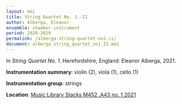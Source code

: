```yaml
---
layout: mei
title: String Quartet No. 1--II
author: Alberga, Eleanor
ensemble: chamber-instrument
period: 2020-2029
permalink: /alberga-string-quartet-no1-ii/
document: alberga_string_quartet_no1_II.mei
---
```


In *String Quartet No. 1.* Herefordshire, England: Eleanor Alberga, 2021.

**Instrumentation summary**: violin (2), viola (1), cello (1)

**Instrumentation group**: strings

**Location**: <a href="https://tufts.primo.exlibrisgroup.com/permalink/01TUN_INST/1kc9gia/alma991018616969403851" target="_blank">Music Library Stacks M452 .A43 no. 1 2021</a>
